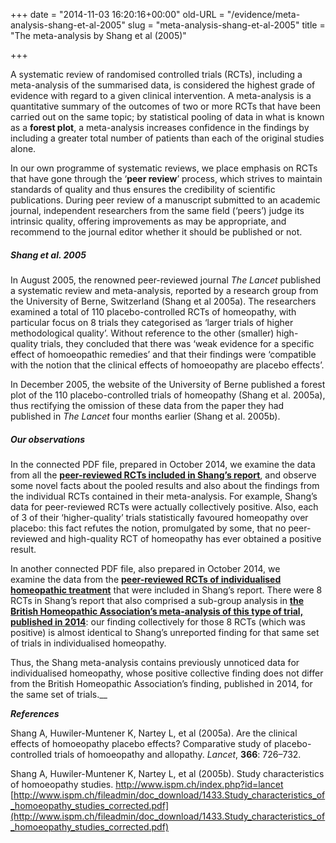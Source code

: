 +++
date = "2014-11-03 16:20:16+00:00"
old-URL = "/evidence/meta-analysis-shang-et-al-2005"
slug = "meta-analysis-shang-et-al-2005"
title = "The meta-analysis by Shang et al (2005)"

+++

A systematic review of randomised controlled trials (RCTs), including a meta-analysis of the summarised data, is considered the highest grade of evidence with regard to a given clinical intervention. A meta-analysis is a quantitative summary of the outcomes of two or more RCTs that have been carried out on the same topic; by statistical pooling of data in what is known as a **forest plot**, a meta-analysis increases confidence in the findings by including a greater total number of patients than each of the original studies alone.

In our own programme of systematic reviews, we place emphasis on RCTs that have gone through the ‘**peer review**’ process, which strives to maintain standards of quality and thus ensures the credibility of scientific publications. During peer review of a manuscript submitted to an academic journal, independent researchers from the same field (‘peers’) judge its intrinsic quality, offering improvements as may be appropriate, and recommend to the journal editor whether it should be published or not.

##### _Shang et al. 2005_

In August 2005, the renowned peer-reviewed journal _The Lancet_ published a systematic review and meta-analysis, reported by a research group from the University of Berne, Switzerland (Shang et al 2005a). The researchers examined a total of 110 placebo-controlled RCTs of homeopathy, with particular focus on 8 trials they categorised as ‘larger trials of higher methodological quality’. Without reference to the other (smaller) high-quality trials, they concluded that there was ‘weak evidence for a specific effect of homoeopathic remedies’ and that their findings were ‘compatible with the notion that the clinical effects of homoeopathy are placebo effects’.

In December 2005, the website of the University of Berne published a forest plot of the 110 placebo-controlled trials of homeopathy (Shang et al. 2005a), thus rectifying the omission of these data from the paper they had published in _The Lancet_ four months earlier (Shang et al. 2005b).

##### _Our observations_

In the connected PDF file, prepared in October 2014, we examine the data from all the [**peer-reviewed RCTs included in Shang’s report**](https://res.cloudinary.com/homeopathyuk/v1557403245/bha/Shang-re-analysis.pdf), and observe some novel facts about the pooled results and also about the findings from the individual RCTs contained in their meta-analysis. For example, Shang’s data for peer-reviewed RCTs were actually collectively positive. Also, each of 3 of their ‘higher-quality’ trials statistically favoured homeopathy over placebo: this fact refutes the notion, promulgated by some, that no peer-reviewed and high-quality RCT of homeopathy has ever obtained a positive result.

In another connected PDF file, also prepared in October 2014, we examine the data from the [**peer-reviewed RCTs of individualised homeopathic treatment**](https://res.cloudinary.com/homeopathyuk/v1557403245/bha/Shang-re-analysis-individualised.pdf) that were included in Shang’s report. There were 8 RCTs in Shang’s report that also comprised a sub-group analysis in **[the British Homeopathic Association’s meta-analysis of this type of trial, published in 2014](http://www.systematicreviewsjournal.com/content/3/1/142/abstract)**: our finding collectively for those 8 RCTs (which was positive) is almost identical to Shang’s unreported finding for that same set of trials in individualised homeopathy.

Thus, the Shang meta-analysis contains previously unnoticed data for individualised homeopathy, whose positive collective finding does not differ from the British Homeopathic Association’s finding, published in 2014, for the same set of trials.__

**_References_**

Shang A, Huwiler-Muntener K, Nartey L, et al (2005a). Are the clinical effects of homoeopathy placebo effects? Comparative study of placebo-controlled trials of homoeopathy and allopathy. _Lancet_, **366**: 726–732.

Shang A, Huwiler-Muntener K, Nartey L, et al (2005b). Study characteristics of homoeopathy studies. [http://www.ispm.ch/index.php?id=lancet
](http://www.ispm.ch/index.php?id=lancet)[http://www.ispm.ch/fileadmin/doc_download/1433.Study_characteristics_of_homoeopathy_studies_corrected.pdf](http://www.ispm.ch/fileadmin/doc_download/1433.Study_characteristics_of_homoeopathy_studies_corrected.pdf)

